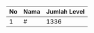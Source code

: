 | No | Nama            | Jumlah Level |
|----|-----------------|--------------|
| 1  | #    |    1336        |
